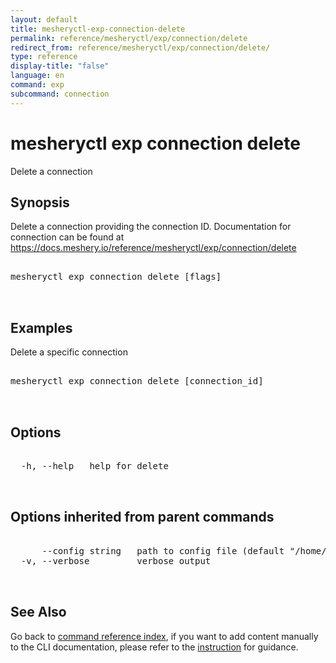 ```yaml
---
layout: default
title: mesheryctl-exp-connection-delete
permalink: reference/mesheryctl/exp/connection/delete
redirect_from: reference/mesheryctl/exp/connection/delete/
type: reference
display-title: "false"
language: en
command: exp
subcommand: connection
---
```


# mesheryctl exp connection delete

Delete a connection

## Synopsis

Delete a connection providing the connection ID.
Documentation for connection can be found at https://docs.meshery.io/reference/mesheryctl/exp/connection/delete
<pre class='codeblock-pre'>
<div class='codeblock'>
mesheryctl exp connection delete [flags]

</div>
</pre> 

## Examples

Delete a specific connection
<pre class='codeblock-pre'>
<div class='codeblock'>
mesheryctl exp connection delete [connection_id]

</div>
</pre> 

## Options

<pre class='codeblock-pre'>
<div class='codeblock'>
  -h, --help   help for delete

</div>
</pre>

## Options inherited from parent commands

<pre class='codeblock-pre'>
<div class='codeblock'>
      --config string   path to config file (default "/home/runner/.meshery/config.yaml")
  -v, --verbose         verbose output

</div>
</pre>

## See Also

Go back to [command reference index](/reference/mesheryctl/), if you want to add content manually to the CLI documentation, please refer to the [instruction](/project/contributing/contributing-cli#preserving-manually-added-documentation) for guidance.
